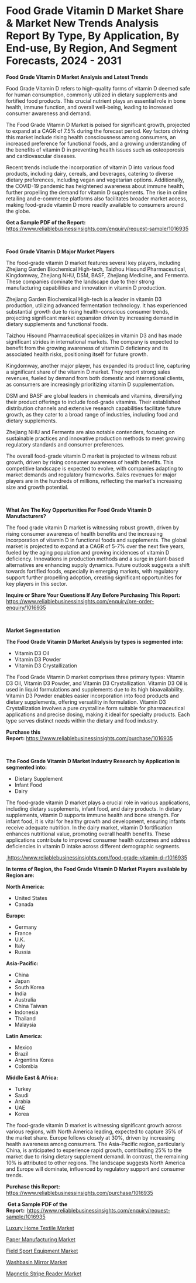 <p><h1>Food Grade Vitamin D Market Share & Market New Trends Analysis Report By Type, By Application, By End-use, By Region, And Segment Forecasts, 2024 - 2031</h1></p><p><strong>Food Grade Vitamin D Market Analysis and Latest Trends</strong></p>
<p><p>Food Grade Vitamin D refers to high-quality forms of vitamin D deemed safe for human consumption, commonly utilized in dietary supplements and fortified food products. This crucial nutrient plays an essential role in bone health, immune function, and overall well-being, leading to increased consumer awareness and demand.</p><p>The Food Grade Vitamin D Market is poised for significant growth, projected to expand at a CAGR of 7.5% during the forecast period. Key factors driving this market include rising health consciousness among consumers, an increased preference for functional foods, and a growing understanding of the benefits of vitamin D in preventing health issues such as osteoporosis and cardiovascular diseases. </p><p>Recent trends include the incorporation of vitamin D into various food products, including dairy, cereals, and beverages, catering to diverse dietary preferences, including vegan and vegetarian options. Additionally, the COVID-19 pandemic has heightened awareness about immune health, further propelling the demand for vitamin D supplements. The rise in online retailing and e-commerce platforms also facilitates broader market access, making food-grade vitamin D more readily available to consumers around the globe.</p></p>
<p><strong>Get a Sample PDF of the Report:&nbsp;</strong> <a href="https://www.reliablebusinessinsights.com/enquiry/request-sample/1016935">https://www.reliablebusinessinsights.com/enquiry/request-sample/1016935</a></p>
<p>&nbsp;</p>
<p><strong>Food Grade Vitamin D Major Market Players</strong></p>
<p><p>The food-grade vitamin D market features several key players, including Zhejiang Garden Biochemical High-tech, Taizhou Hisound Pharmaceutical, Kingdomway, Zhejiang NHU, DSM, BASF, Zhejiang Medicine, and Fermenta. These companies dominate the landscape due to their strong manufacturing capabilities and innovation in vitamin D production.</p><p>Zhejiang Garden Biochemical High-tech is a leader in vitamin D3 production, utilizing advanced fermentation technology. It has experienced substantial growth due to rising health-conscious consumer trends, projecting significant market expansion driven by increasing demand in dietary supplements and functional foods.</p><p>Taizhou Hisound Pharmaceutical specializes in vitamin D3 and has made significant strides in international markets. The company is expected to benefit from the growing awareness of vitamin D deficiency and its associated health risks, positioning itself for future growth.</p><p>Kingdomway, another major player, has expanded its product line, capturing a significant share of the vitamin D market. They report strong sales revenues, fueled by demand from both domestic and international clients, as consumers are increasingly prioritizing vitamin D supplementation.</p><p>DSM and BASF are global leaders in chemicals and vitamins, diversifying their product offerings to include food-grade vitamins. Their established distribution channels and extensive research capabilities facilitate future growth, as they cater to a broad range of industries, including food and dietary supplements.</p><p>Zhejiang NHU and Fermenta are also notable contenders, focusing on sustainable practices and innovative production methods to meet growing regulatory standards and consumer preferences.</p><p>The overall food-grade vitamin D market is projected to witness robust growth, driven by rising consumer awareness of health benefits. This competitive landscape is expected to evolve, with companies adapting to market demands and regulatory frameworks. Sales revenues for major players are in the hundreds of millions, reflecting the market's increasing size and growth potential.</p></p>
<p>&nbsp;</p>
<p><strong>What Are The Key Opportunities For Food Grade Vitamin D Manufacturers?</strong></p>
<p><p>The food grade vitamin D market is witnessing robust growth, driven by rising consumer awareness of health benefits and the increasing incorporation of vitamin D in functional foods and supplements. The global market is projected to expand at a CAGR of 5-7% over the next five years, fueled by the aging population and growing incidences of vitamin D deficiency. Innovations in production methods and a surge in plant-based alternatives are enhancing supply dynamics. Future outlook suggests a shift towards fortified foods, especially in emerging markets, with regulatory support further propelling adoption, creating significant opportunities for key players in this sector.</p></p>
<p><strong>Inquire or Share Your Questions If Any Before Purchasing This Report:</strong> <a href="https://www.reliablebusinessinsights.com/enquiry/pre-order-enquiry/1016935">https://www.reliablebusinessinsights.com/enquiry/pre-order-enquiry/1016935</a></p>
<p>&nbsp;</p>
<p><strong>Market Segmentation</strong></p>
<p><strong>The Food Grade Vitamin D Market Analysis by types is segmented into:</strong></p>
<p><ul><li>Vitamin D3 Oil</li><li>Vitamin D3 Powder</li><li>Vitamin D3 Crystallization</li></ul></p>
<p><p>The Food Grade Vitamin D market comprises three primary types: Vitamin D3 Oil, Vitamin D3 Powder, and Vitamin D3 Crystallization. Vitamin D3 Oil is used in liquid formulations and supplements due to its high bioavailability. Vitamin D3 Powder enables easier incorporation into food products and dietary supplements, offering versatility in formulation. Vitamin D3 Crystallization involves a pure crystalline form suitable for pharmaceutical applications and precise dosing, making it ideal for specialty products. Each type serves distinct needs within the dietary and food industry.</p></p>
<p><strong>Purchase this Report:&nbsp;</strong><a href="https://www.reliablebusinessinsights.com/purchase/1016935">https://www.reliablebusinessinsights.com/purchase/1016935</a></p>
<p>&nbsp;</p>
<p><strong>The Food Grade Vitamin D Market Industry Research by Application is segmented into:</strong></p>
<p><ul><li>Dietary Supplement</li><li>Infant Food</li><li>Dairy</li></ul></p>
<p><p>The food-grade vitamin D market plays a crucial role in various applications, including dietary supplements, infant food, and dairy products. In dietary supplements, vitamin D supports immune health and bone strength. For infant food, it is vital for healthy growth and development, ensuring infants receive adequate nutrition. In the dairy market, vitamin D fortification enhances nutritional value, promoting overall health benefits. These applications contribute to improved consumer health outcomes and address deficiencies in vitamin D intake across different demographic segments.</p></p>
<p><a href="https://www.reliablebusinessinsights.com/food-grade-vitamin-d-r1016935">&nbsp;https://www.reliablebusinessinsights.com/food-grade-vitamin-d-r1016935</a></p>
<p><strong>In terms of Region, the Food Grade Vitamin D Market Players available by Region are:</strong></p>
<p>
    <p> <strong> North America: </strong>
        <ul>
            <li>United States</li>
            <li>Canada</li>
        </ul>
        </p> 
    <p> <strong> Europe: </strong>
        <ul>
            <li>Germany</li>
            <li>France</li>
            <li>U.K.</li>
            <li>Italy</li>
            <li>Russia</li>
        </ul>
        </p> 
    <p> <strong> Asia-Pacific: </strong>
        <ul>
            <li>China</li>
            <li>Japan</li>
            <li>South Korea</li>
            <li>India</li>
            <li>Australia</li>
            <li>China Taiwan</li>
            <li>Indonesia</li>
            <li>Thailand</li>
            <li>Malaysia</li>
        </ul>
        </p> 
    <p> <strong> Latin America: </strong>
        <ul>
            <li>Mexico</li>
            <li>Brazil</li>
            <li>Argentina Korea</li>
            <li>Colombia</li>
        </ul>
        </p> 
    <p> <strong> Middle East & Africa: </strong>
        <ul>
            <li>Turkey</li>
            <li>Saudi</li>
            <li>Arabia</li>
            <li>UAE</li>
            <li>Korea</li>
        </ul>
    </p>
    </p>
<p><p>The food-grade vitamin D market is witnessing significant growth across various regions, with North America leading, expected to capture 35% of the market share. Europe follows closely at 30%, driven by increasing health awareness among consumers. The Asia-Pacific region, particularly China, is anticipated to experience rapid growth, contributing 25% to the market due to rising dietary supplement demand. In contrast, the remaining 10% is attributed to other regions. The landscape suggests North America and Europe will dominate, influenced by regulatory support and consumer trends.</p></p>
<p><strong>Purchase this Report: </strong><a href="https://www.reliablebusinessinsights.com/purchase/1016935">https://www.reliablebusinessinsights.com/purchase/1016935</a></p>
<p>&nbsp;<strong>Get a Sample PDF of the Report:&nbsp;&nbsp;</strong><a href="https://www.reliablebusinessinsights.com/enquiry/request-sample/1016935">https://www.reliablebusinessinsights.com/enquiry/request-sample/1016935</a></p>
<p><strong></strong></p>
<p><p><a href="https://medium.com/@ruth.murray9056/this-luxury-home-textile-market-research-report-evaluates-the-key-market-trends-drivers-and-0e955a7eea10">Luxury Home Textile Market</a></p><p><a href="https://issuu.com/reportprime-2/docs/paper-manufacturing-market-size-203_318d09d81f16fd">Paper Manufacturing Market</a></p><p><a href="https://www.linkedin.com/pulse/global-field-sport-equipment-market-share-growth-opportunities-zr7ie?trackingId=%2FpSLXSbeSkWDn7EkyhVnWQ%3D%3D">Field Sport Equipment Market</a></p><p><a href="https://www.linkedin.com/pulse/washbasin-mirror-market-trends-analysis-opportunities-zegoe?trackingId=s%2FS%2BEJedRFaqc%2Bl47EfJVg%3D%3D">Washbasin Mirror Market</a></p><p><a href="https://medium.com/@theomorar/the-global-magnetic-stripe-reader-market-identifies-drivers-restraints-opportunities-and-6e9872cf166f">Magnetic Stripe Reader Market</a></p></p>